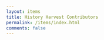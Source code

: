 ```yaml
---
layout: items
title: History Harvest Contributors
permalink: /items/index.html
comments: false
---
```


